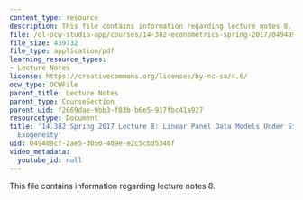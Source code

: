 ```yaml
---
content_type: resource
description: This file contains information regarding lecture notes 8.
file: /ol-ocw-studio-app/courses/14-382-econometrics-spring-2017/049489cf2ae5d050409ee2c5cbd5346f_MIT14_382S17_lec8.pdf
file_size: 439732
file_type: application/pdf
learning_resource_types:
- Lecture Notes
license: https://creativecommons.org/licenses/by-nc-sa/4.0/
ocw_type: OCWFile
parent_title: Lecture Notes
parent_type: CourseSection
parent_uid: f2669dae-9bb3-f83b-b6e5-917fbc41a927
resourcetype: Document
title: '14.382 Spring 2017 Lecture 8: Linear Panel Data Models Under Strict and Weak
  Exogeneity'
uid: 049489cf-2ae5-d050-409e-e2c5cbd5346f
video_metadata:
  youtube_id: null
---
```

This file contains information regarding lecture notes 8.